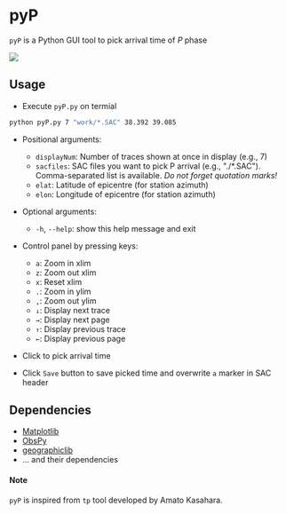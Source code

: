 # pyP
`pyP` is a Python GUI tool to pick arrival time of *P* phase

![](./image/screen.gif)

## Usage
- Execute `pyP.py` on termial
```zsh
python pyP.py 7 "work/*.SAC" 38.392 39.085
```

- Positional arguments:
  - `displayNum`: Number of traces shown at once in display (e.g., 7)
  - `sacfiles`: SAC files you want to pick P arrival (e.g., "./*.SAC"). Comma-separated list is available. *Do not forget quotation marks!*
  - `elat`: Latitude of epicentre (for station azimuth)
  - `elon`: Longitude of epicentre (for station azimuth)

- Optional arguments:
  - `-h`, `--help`: show this help message and exit

- Control panel by pressing keys:
  - `a`: Zoom in xlim
  - `z`: Zoom out xlim
  - `x`: Reset xlim
  - `.`: Zoom in ylim
  - `,`: Zoom out ylim
  - `↓`: Display next trace
  - `→`: Display next page
  - `↑`: Display previous trace
  - `←`: Display previous page

- Click to pick arrival time

- Click `Save` button to save picked time and overwrite `a` marker in SAC header

## Dependencies

- [Matplotlib](https://matplotlib.org/)
- [ObsPy](https://docs.obspy.org/)
- [geographiclib](https://pypi.org/project/geographiclib/)
- ... and their dependencies

#### Note
`pyP` is inspired from `tp` tool developed by Amato Kasahara.
